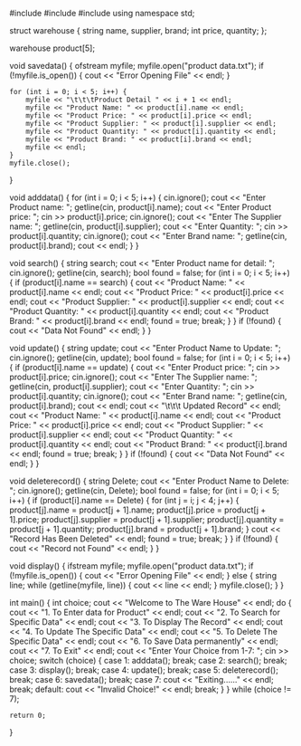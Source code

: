 #include<iostream>
#include<string>
#include<fstream>
using namespace std;

struct warehouse {
	string name, supplier, brand;
	int price, quantity;
};

warehouse product[5];

void savedata() {
	ofstream myfile;
	myfile.open("product data.txt");
	if (!myfile.is_open()) {
		cout << "Error Opening File" << endl;
	}

	for (int i = 0; i < 5; i++) {
		myfile << "\t\t\tProduct Detail " << i + 1 << endl;
		myfile << "Product Name: " << product[i].name << endl;
		myfile << "Product Price: " << product[i].price << endl;
		myfile << "Product Supplier: " << product[i].supplier << endl;
		myfile << "Product Quantity: " << product[i].quantity << endl;
		myfile << "Product Brand: " << product[i].brand << endl;
		myfile << endl;
	}
	myfile.close();
}

void adddata() {
	for (int i = 0; i < 5; i++) {
		cin.ignore();
		cout << "Enter Product name: ";
		getline(cin, product[i].name);
		cout << "Enter Product price: ";
		cin >> product[i].price;
		cin.ignore();
		cout << "Enter The Supplier name: ";
		getline(cin, product[i].supplier);
		cout << "Enter Quantity: ";
		cin >> product[i].quantity;
		cin.ignore();
		cout << "Enter Brand name: ";
		getline(cin, product[i].brand);
		cout << endl;
	}
}

void search() {
	string search;
	cout << "Enter Product name for detail: ";
	cin.ignore();
	getline(cin, search);
	bool found = false;
	for (int i = 0; i < 5; i++) {
		if (product[i].name == search) {
			cout << "Product Name: " << product[i].name << endl;
			cout << "Product Price: " << product[i].price << endl;
			cout << "Product Supplier: " << product[i].supplier << endl;
			cout << "Product Quantity: " << product[i].quantity << endl;
			cout << "Product Brand: " << product[i].brand << endl;
			found = true;
			break;
		}
	}
	if (!found) {
		cout << "Data Not Found" << endl;
	}
}

void update() {
	string update;
	cout << "Enter Product Name to Update: ";
	cin.ignore();
	getline(cin, update);
	bool found = false;
	for (int i = 0; i < 5; i++) {
		if (product[i].name == update) {
			cout << "Enter Product price: ";
			cin >> product[i].price;
			cin.ignore();
			cout << "Enter The Supplier name: ";
			getline(cin, product[i].supplier);
			cout << "Enter Quantity: ";
			cin >> product[i].quantity;
			cin.ignore();
			cout << "Enter Brand name: ";
			getline(cin, product[i].brand);
			cout << endl;
			cout << "\t\t\t Updated Record" << endl;
			cout << "Product Name: " << product[i].name << endl;
			cout << "Product Price: " << product[i].price << endl;
			cout << "Product Supplier: " << product[i].supplier << endl;
			cout << "Product Quantity: " << product[i].quantity << endl;
			cout << "Product Brand: " << product[i].brand << endl;
			found = true;
			break;
		}
	}
	if (!found) {
		cout << "Data Not Found" << endl;
	}
}

void deleterecord() {
	string Delete;
	cout << "Enter Product Name to Delete: ";
	cin.ignore();
	getline(cin, Delete);
	bool found = false;
	for (int i = 0; i < 5; i++) {
		if (product[i].name == Delete) {
			for (int j = i; j < 4; j++) {
				product[j].name = product[j + 1].name;
				product[j].price = product[j + 1].price;
				product[j].supplier = product[j + 1].supplier;
				product[j].quantity = product[j + 1].quantity;
				product[j].brand = product[j + 1].brand;
			}
			cout << "Record Has Been Deleted" << endl;
			found = true;
			break;
		}
	}
	if (!found) {
		cout << "Record not Found" << endl;
	}
}

void display() {
	ifstream myfile;
	myfile.open("product data.txt");
	if (!myfile.is_open()) {
		cout << "Error Opening File" << endl;
	}
	else {
		string line;
		while (getline(myfile, line)) {
			cout << line << endl;
		}
		myfile.close();
	}
}

int main() {
	int choice;
	cout << "Welcome to The Ware House" << endl;
	do {
		cout << "1. To Enter data for Product" << endl;
		cout << "2. To Search for Specific Data" << endl;
		cout << "3. To Display The Record" << endl;
		cout << "4. To Update The Specific Data" << endl;
		cout << "5. To Delete The Specific Data" << endl;
		cout << "6. To Save Data permanently" << endl;
		cout << "7. To Exit" << endl;
		cout << "Enter Your Choice from 1-7: ";
		cin >> choice;
		switch (choice) {
		case 1:
			adddata();
			break;
		case 2:
			search();
			break;
		case 3:
			display();
			break;
		case 4:
			update();
			break;
		case 5:
			deleterecord();
			break;
		case 6:
			savedata();
			break;
		case 7:
			cout << "Exiting......" << endl;
			break;
		default:
			cout << "Invalid Choice!" << endl;
			break;
		}
	} while (choice != 7);

	return 0;
}
